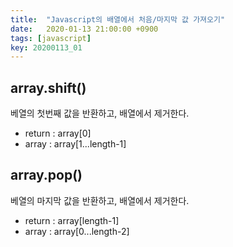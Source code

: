 ```yaml
---
title:  "Javascript의 배열에서 처음/마지막 값 가져오기"
date:   2020-01-13 21:00:00 +0900
tags: [javascript]
key: 20200113_01
---
```


## array.shift()

베열의 첫번째 값을 반환하고, 배열에서 제거한다.  
- return : array[0]
- array : array[1...length-1]

## array.pop()

베열의 마지막 값을 반환하고, 배열에서 제거한다.
- return : array[length-1]
- array : array[0...length-2]

